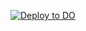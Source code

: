[![Deploy to DO](https://www.deploytodo.com/do-btn-blue.svg)](https://cloud.digitalocean.com/apps/new?repo=https://github.com/Trucky/socketi-do/tree/main)
